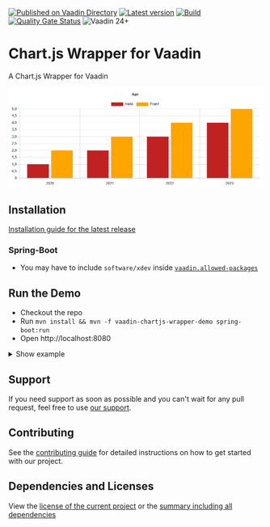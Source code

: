 [![Published on Vaadin Directory](https://img.shields.io/badge/Vaadin%20Directory-published-00b4f0?logo=vaadin)](https://vaadin.com/directory/component/vaadin-chartjs-wrapper)
[![Latest version](https://img.shields.io/maven-central/v/software.xdev/vaadin-chartjs-wrapper?logo=apache%20maven)](https://mvnrepository.com/artifact/software.xdev/vaadin-chartjs-wrapper)
[![Build](https://img.shields.io/github/actions/workflow/status/xdev-software/vaadin-chartjs-wrapper/check-build.yml?branch=develop)](https://github.com/xdev-software/vaadin-chartjs-wrapper/actions/workflows/check-build.yml?query=branch%3Adevelop)
[![Quality Gate Status](https://sonarcloud.io/api/project_badges/measure?project=xdev-software_vaadin-chartjs-wrapper&metric=alert_status)](https://sonarcloud.io/dashboard?id=xdev-software_vaadin-chartjs-wrapper)
![Vaadin 24+](https://img.shields.io/badge/Vaadin%20Platform/Flow-24+-00b4f0)

# Chart.js Wrapper for Vaadin

A Chart.js Wrapper for Vaadin

![demo](assets/demo.png)


## Installation
[Installation guide for the latest release](https://github.com/xdev-software/vaadin-chartjs-wrapper/releases/latest#Installation)

### Spring-Boot
* You may have to include ``software/xdev`` inside [``vaadin.allowed-packages``](https://vaadin.com/docs/latest/integrations/spring/configuration#configure-the-scanning-of-packages)

## Run the Demo
* Checkout the repo
* Run ``mvn install && mvn -f vaadin-chartjs-wrapper-demo spring-boot:run``
* Open http://localhost:8080

<details>
  <summary>Show example</summary>
  
  ![demo](assets/demo.avif)
</details>

## Support
If you need support as soon as possible and you can't wait for any pull request, feel free to use [our support](https://xdev.software/en/services/support).

## Contributing
See the [contributing guide](./CONTRIBUTING.md) for detailed instructions on how to get started with our project.

## Dependencies and Licenses
View the [license of the current project](LICENSE) or the [summary including all dependencies](https://xdev-software.github.io/vaadin-chartjs-wrapper/dependencies)
